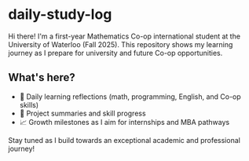 # daily-study-log
Hi there! I'm a first-year Mathematics Co-op international student at the University of Waterloo (Fall 2025). This repository shows my learning journey as I prepare for university and future Co-op opportunities.

## What's here?
- 📘 Daily learning reflections (math, programming, English, and Co-op skills)
- 💼 Project summaries and skill progress
- 📈 Growth milestones as I aim for internships and MBA pathways

Stay tuned as I build towards an exceptional academic and professional journey!
